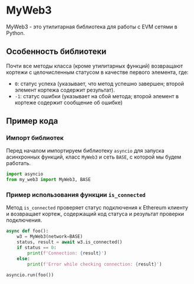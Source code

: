 # MyWeb3
MyWeb3 - это утилитарная библиотека для работы с EVM сетями в Python.

## Особенность библиотеки
Почти все методы класса (кроме утилитарных функций) возвращают кортежи с целочисленным статусом в качестве первого элемента, где:
- `0`: статус успеха (указывает, что метод успешно завершен; второй элемент кортежа содержит результат).
- `-1`: статус ошибки (указывает на сбой метода; второй элемент в кортеже содержит сообщение об ошибке)

## Пример кода
### Импорт библиотек
Перед началом импортируем библиотеку `asyncio` для запуска асинхронных функций, класс `MyWeb3` и сеть `BASE`, с которой мы будем работать.
```python
import asyncio
from my_web3 import MyWeb3, BASE
```

### Пример использования функции `is_connected`
Метод `is_connected` проверяет статус подключения к Ethereum клиенту и возвращает кортеж, содержащий код статуса и результат проверки подключения.
```python
async def foo():
    w3 = MyWeb3(network=BASE)
    status, result = await w3.is_connected()
    if status == 0:
        print(f'Connection: {result}')
    else:
        print(f'Error while checking connection: {result}')

asyncio.run(foo())
```
